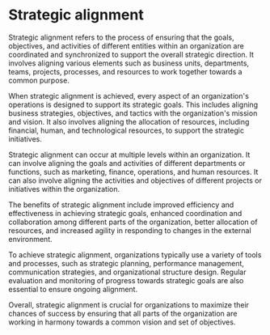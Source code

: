 # Strategic alignment

Strategic alignment refers to the process of ensuring that the goals, objectives, and activities of different entities within an organization are coordinated and synchronized to support the overall strategic direction. It involves aligning various elements such as business units, departments, teams, projects, processes, and resources to work together towards a common purpose.

When strategic alignment is achieved, every aspect of an organization's operations is designed to support its strategic goals. This includes aligning business strategies, objectives, and tactics with the organization's mission and vision. It also involves aligning the allocation of resources, including financial, human, and technological resources, to support the strategic initiatives.

Strategic alignment can occur at multiple levels within an organization. It can involve aligning the goals and activities of different departments or functions, such as marketing, finance, operations, and human resources. It can also involve aligning the activities and objectives of different projects or initiatives within the organization.

The benefits of strategic alignment include improved efficiency and effectiveness in achieving strategic goals, enhanced coordination and collaboration among different parts of the organization, better allocation of resources, and increased agility in responding to changes in the external environment.

To achieve strategic alignment, organizations typically use a variety of tools and processes, such as strategic planning, performance management, communication strategies, and organizational structure design. Regular evaluation and monitoring of progress towards strategic goals are also essential to ensure ongoing alignment.

Overall, strategic alignment is crucial for organizations to maximize their chances of success by ensuring that all parts of the organization are working in harmony towards a common vision and set of objectives.
